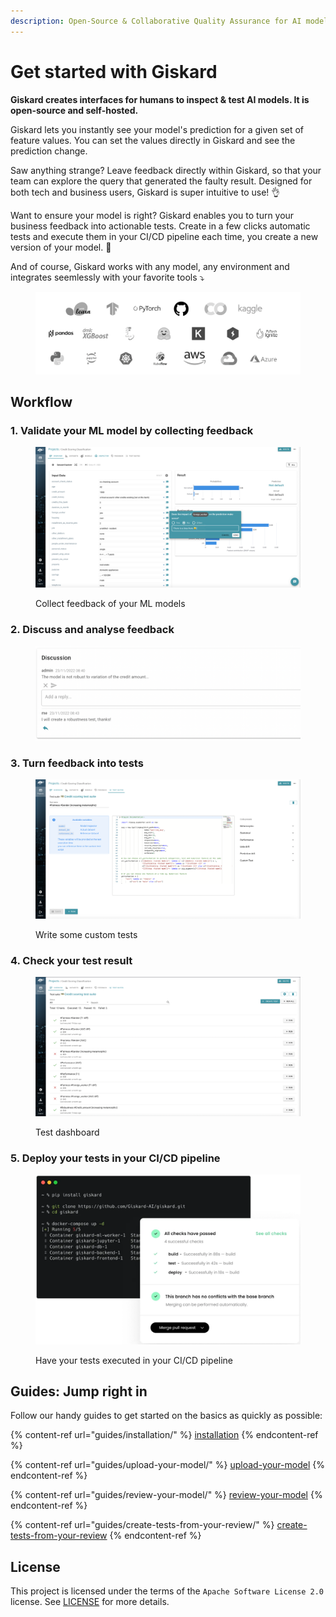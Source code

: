 ```yaml
---
description: Open-Source & Collaborative Quality Assurance for AI models
---
```


# Get started with Giskard

**Giskard creates interfaces for humans to inspect & test AI models. It is open-source and self-hosted.**

Giskard lets you instantly see your model's prediction for a given set of feature values. You can set the values directly in Giskard and see the prediction change.

Saw anything strange? Leave feedback directly within Giskard, so that your team can explore the query that generated the faulty result. Designed for both tech and business users, Giskard is super intuitive to use! 👌

Want to ensure your model is right? Giskard enables you to turn your business feedback into actionable tests. Create in a few clicks automatic tests and execute them in your CI/CD pipeline each time, you create a new version of your model. 🐢

And of course, Giskard works with any model, any environment and integrates seemlessly with your favorite tools ⤵️

<figure><img src=".gitbook/assets/model agnostic.png" alt=""><figcaption></figcaption></figure>

## Workflow

### 1. Validate your ML model by collecting feedback

<figure><img src=".gitbook/assets/image (4) (1).png" alt=""><figcaption><p>Collect feedback of your ML models</p></figcaption></figure>

### 2. Discuss and analyse feedback

<figure><img src=".gitbook/assets/image (1) (3).png" alt=""><figcaption></figcaption></figure>

### 3. Turn feedback into tests

<figure><img src=".gitbook/assets/image (3) (1) (1).png" alt=""><figcaption><p>Write some custom tests</p></figcaption></figure>

### 4. Check your test result

<figure><img src=".gitbook/assets/image (5) (1).png" alt=""><figcaption><p>Test dashboard</p></figcaption></figure>

### 5. Deploy your tests in your CI/CD pipeline

<figure><img src=".gitbook/assets/CICDproduct (1).webp" alt=""><figcaption><p>Have your tests executed in your CI/CD pipeline</p></figcaption></figure>

## Guides: Jump right in

Follow our handy guides to get started on the basics as quickly as possible:

{% content-ref url="guides/installation/" %}
[installation](guides/installation/)
{% endcontent-ref %}

{% content-ref url="guides/upload-your-model/" %}
[upload-your-model](guides/upload-your-model/)
{% endcontent-ref %}

{% content-ref url="guides/review-your-model/" %}
[review-your-model](guides/review-your-model/)
{% endcontent-ref %}

{% content-ref url="guides/create-tests-from-your-review/" %}
[create-tests-from-your-review](guides/create-tests-from-your-review/)
{% endcontent-ref %}

## License

This project is licensed under the terms of the `Apache Software License 2.0` license. See [LICENSE](https://github.com/Giskard-AI/giskard/blob/main/LICENSE) for more details.
